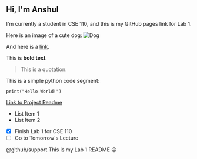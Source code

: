## Hi, I'm Anshul
I'm currently a student in CSE 110, and this is my GitHub pages link for Lab 1.

Here is an image of a cute dog:
![Dog](https://hips.hearstapps.com/hmg-prod.s3.amazonaws.com/images/dog-puppy-on-garden-royalty-free-image-1586966191.jpg?crop=1.00xw:0.669xh;0,0.190xh&resize=1200:*)

And here is a [link](https://duckduckgo.com).

This is **bold text**.

> This is a quotation.

This is a simple python code segment:
```
print("Hello World!")
```

[Link to Project Readme](README.md)

- List Item 1
- List Item 2

- [x] Finish Lab 1 for CSE 110
- [ ] Go to Tomorrow's Lecture

@github/support This is my Lab 1 README 😀
